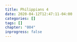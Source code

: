 ```yaml
---
title: Philippians 4
date: 2020-04-12T12:47:11-04:00
categories: []
tags: []
chapter: "004"
inprogress: false
---
```


